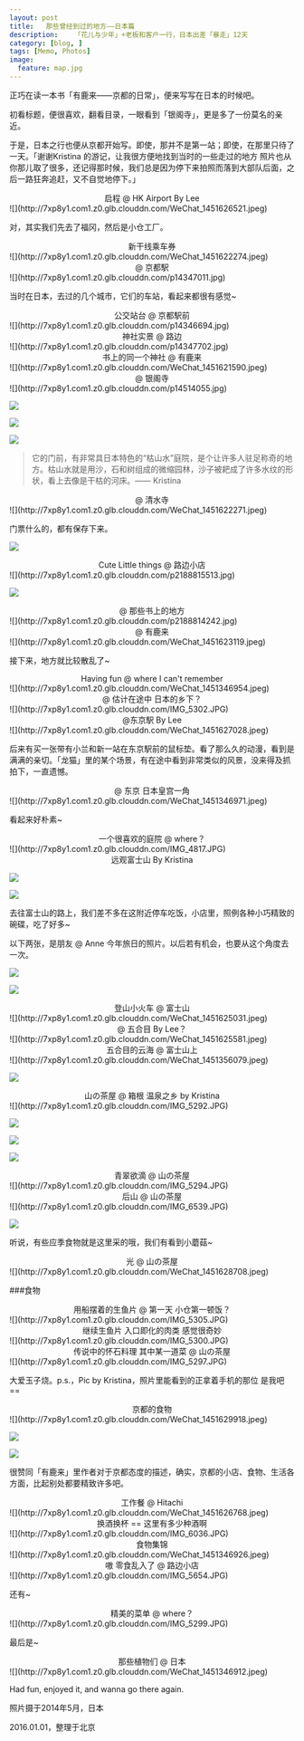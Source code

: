 ```yaml
---
layout: post  
title:   那些曾经到过的地方——日本篇
description:    「花儿与少年」+老板和客户一行，日本出差「暴走」12天
category: [blog, ]  
tags: [Memo, Photos]  
image:
  feature: map.jpg
---
```


正巧在读一本书「有鹿来——京都的日常」，便来写写在日本的时候吧。

初看标题，便很喜欢，翻看目录，一眼看到「银阁寺」，更是多了一份莫名的亲近。

于是，日本之行也便从京都开始写。即使，那并不是第一站；即使，在那里只待了一天。「谢谢Kristina 的游记，让我很方便地找到当时的一些走过的地方 照片也从你那儿取了很多，还记得那时候，我们总是因为停下来拍照而落到大部队后面，之后一路狂奔追赶，又不自觉地停下。」

<center> 启程 @ HK Airport By Lee </center>
![](http://7xp8y1.com1.z0.glb.clouddn.com/WeChat_1451626521.jpeg)

对，其实我们先去了福冈，然后是小仓工厂。

<center> 新干线乘车券 </center>
![](http://7xp8y1.com1.z0.glb.clouddn.com/WeChat_1451622274.jpeg)

<center> @ 京都駅 </center>
![](http://7xp8y1.com1.z0.glb.clouddn.com/p14347011.jpg)

当时在日本，去过的几个城市，它们的车站，看起来都很有感觉~

<center> 公交站台 @ 京都駅前</center>
![](http://7xp8y1.com1.z0.glb.clouddn.com/p14346694.jpg)
 
<center> 神社实景 @ 路边 </center>
![](http://7xp8y1.com1.z0.glb.clouddn.com/p14347702.jpg)

<center> 书上的同一个神社 @ 有鹿来 </center>
![](http://7xp8y1.com1.z0.glb.clouddn.com/WeChat_1451621590.jpeg)

<center> @ 银阁寺 </center>
![](http://7xp8y1.com1.z0.glb.clouddn.com/p14514055.jpg)

![](http://7xp8y1.com1.z0.glb.clouddn.com/IMG_5303.JPG)

![](http://7xp8y1.com1.z0.glb.clouddn.com/WeChat_1451622272.jpeg)

![](http://7xp8y1.com1.z0.glb.clouddn.com/p14514640.jpg)

> 它的门前，有非常具日本特色的“枯山水”庭院，是个让许多人驻足称奇的地方。枯山水就是用沙，石和树组成的微缩园林，沙子被耙成了许多水纹的形状，看上去像是干枯的河床。—— Kristina

<center> @ 清水寺 </center>
![](http://7xp8y1.com1.z0.glb.clouddn.com/WeChat_1451622271.jpeg)

门票什么的，都有保存下来。

![](http://7xp8y1.com1.z0.glb.clouddn.com/p2188815979.jpg)

<center> Cute Little things @ 路边小店 </center>
![](http://7xp8y1.com1.z0.glb.clouddn.com/p2188815513.jpg)

![](http://7xp8y1.com1.z0.glb.clouddn.com/p2188814406.jpg)

<center> @ 那些书上的地方 </center>
![](http://7xp8y1.com1.z0.glb.clouddn.com/p2188814242.jpg)

<center> @ 有鹿来 </center>
![](http://7xp8y1.com1.z0.glb.clouddn.com/WeChat_1451623119.jpeg)

接下来，地方就比较散乱了~

<center> Having fun @ where I can't remember </center>
![](http://7xp8y1.com1.z0.glb.clouddn.com/WeChat_1451346954.jpeg)

<center> @ 估计在途中 日本的乡下？ </center>
![](http://7xp8y1.com1.z0.glb.clouddn.com/IMG_5302.JPG)

<center> @东京駅 By Lee </center>
![](http://7xp8y1.com1.z0.glb.clouddn.com/WeChat_1451627028.jpeg)

后来有买一张带有小兰和新一站在东京駅前的鼠标垫。看了那么久的动漫，看到是满满的亲切。「龙猫」里的某个场景，有在途中看到非常类似的风景，没来得及抓拍下，一直遗憾。

<center> @ 东京 日本皇宫一角 </center>
![](http://7xp8y1.com1.z0.glb.clouddn.com/WeChat_1451346971.jpeg)

看起来好朴素~

<center> 一个很喜欢的庭院 @ where？ </center>
![](http://7xp8y1.com1.z0.glb.clouddn.com/IMG_4817.JPG)

<center> 远观富士山 By Kristina </center>

![](http://7xp8y1.com1.z0.glb.clouddn.com/IMG_5290.JPG)

![](http://7xp8y1.com1.z0.glb.clouddn.com/WeChat_1451625584.jpeg)

去往富士山的路上，我们差不多在这附近停车吃饭，小店里，照例各种小巧精致的碗碟，吃了好多~

以下两张，是朋友 @ Anne 今年旅日的照片。以后若有机会，也要从这个角度去一次。

![](http://7xp8y1.com1.z0.glb.clouddn.com/WeChat_1451625583.jpeg)

![](http://7xp8y1.com1.z0.glb.clouddn.com/WeChat_1451625582.jpeg)

<center> 登山小火车 @ 富士山 </center>
![](http://7xp8y1.com1.z0.glb.clouddn.com/WeChat_1451625031.jpeg)

<center> @ 五合目 By Lee？ </center>
![](http://7xp8y1.com1.z0.glb.clouddn.com/WeChat_1451625581.jpeg)

<center> 五合目的云海 @ 富士山上  </center>
![](http://7xp8y1.com1.z0.glb.clouddn.com/WeChat_1451356079.jpeg)

![](http://7xp8y1.com1.z0.glb.clouddn.com/WeChat_1451625017.jpeg)

<center> 山の茶屋 @ 箱根 温泉之乡 by Kristina </center>
![](http://7xp8y1.com1.z0.glb.clouddn.com/IMG_5292.JPG)

![](http://7xp8y1.com1.z0.glb.clouddn.com/WeChat_1451628739.jpeg)

![](http://7xp8y1.com1.z0.glb.clouddn.com/WeChat_1451629483.jpeg)

![](http://7xp8y1.com1.z0.glb.clouddn.com/WeChat_1451629466.jpeg)

<center> 青翠欲滴 @  山の茶屋 </center>
![](http://7xp8y1.com1.z0.glb.clouddn.com/IMG_5294.JPG)

<center> 后山 @ 山の茶屋 </center>
![](http://7xp8y1.com1.z0.glb.clouddn.com/IMG_6539.JPG)

![](http://7xp8y1.com1.z0.glb.clouddn.com/IMG_6541.JPG)

听说，有些应季食物就是这里采的哦，我们有看到小蘑菇~

<center> 光 @ 山の茶屋 </center>
![](http://7xp8y1.com1.z0.glb.clouddn.com/WeChat_1451628708.jpeg)

###食物
<center> 用船摆着的生鱼片 @ 第一天 小仓第一顿饭？ </center>
![](http://7xp8y1.com1.z0.glb.clouddn.com/IMG_5305.JPG)

<center> 继续生鱼片 入口即化的肉类 感觉很奇妙 </center>
![](http://7xp8y1.com1.z0.glb.clouddn.com/IMG_5300.JPG)

<center> 传说中的怀石料理 其中某一道菜 @ 山の茶屋  </center>
![](http://7xp8y1.com1.z0.glb.clouddn.com/IMG_5297.JPG)

大爱玉子烧。p.s.，Pic by Kristina，照片里能看到的正拿着手机的那位 是我吧 ==

<center> 京都的食物 </center>
![](http://7xp8y1.com1.z0.glb.clouddn.com/WeChat_1451629918.jpeg)

![](http://7xp8y1.com1.z0.glb.clouddn.com/WeChat_1451629910.jpeg)

![](http://7xp8y1.com1.z0.glb.clouddn.com/WeChat_1451629901.jpeg)


很赞同「有鹿来」里作者对于京都态度的描述，确实，京都的小店、食物、生活各方面，比起别处都要精致许多吧。

<center> 工作餐 @ Hitachi </center>
![](http://7xp8y1.com1.z0.glb.clouddn.com/WeChat_1451626768.jpeg)

<center> 换酒换杯 == 这里有多少种酒啊 </center>
![](http://7xp8y1.com1.z0.glb.clouddn.com/IMG_6036.JPG)

<center> 食物集锦 </center>
![](http://7xp8y1.com1.z0.glb.clouddn.com/WeChat_1451346926.jpeg)

<center> 嗷 零食乱入了 @ 路边小店 </center>
![](http://7xp8y1.com1.z0.glb.clouddn.com/IMG_5654.JPG)

还有~
<center> 精美的菜单 @ where？ </center>
![](http://7xp8y1.com1.z0.glb.clouddn.com/IMG_5299.JPG)

最后是~
<center> 那些植物们 @ 日本 </center>
![](http://7xp8y1.com1.z0.glb.clouddn.com/WeChat_1451346912.jpeg)

Had fun, enjoyed it, and wanna go there again.

照片摄于2014年5月，日本

2016.01.01，整理于北京

